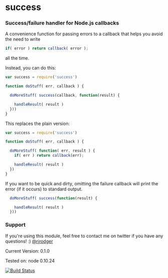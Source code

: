 success
=======

### Success/failure handler for Node.js callbacks

A convenience function for passing errors to a callback that helps you avoid the need to write

```JavaScript
if( error ) return callback( error );
```

all the time.

Instead, you can do this:

```JavaScript
var success = require('success')

function doStuff( err, callback ) {

  doMoreStuff( success(callback, function(result) {

    handleResult( result )
  }))  
}
```

This replaces the plain version:

```JavaScript
var success = require('success')

function doStuff( err, callback ) {

  doMoreStuff( function( err, result ) {
    if( err ) return callback(err);

    handleResult( result )
  })
}
```

If you want to be quick and dirty, omitting the failure callback will
print the error (if it occurs) to standard output.

```JavaScript
  doMoreStuff( success(function(result) {

    handleResult( result )
  }))  
```



### Support

If you're using this module, feel free to contact me on twitter if you
have any questions! :) [@rjrodger](http://twitter.com/rjrodger)

Current Version: 0.1.0

Tested on: node 0.10.24

[![Build
Status](https://travis-ci.org/rjrodger/success.png?branch=master)](https://travis-ci.org/rjrodger/success)

